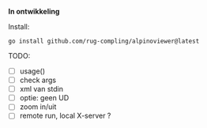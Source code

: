 **In ontwikkeling**

Install:

    go install github.com/rug-compling/alpinoviewer@latest


TODO:

 * [ ] usage()
 * [ ] check args
 * [ ] xml van stdin
 * [ ] optie: geen UD
 * [ ] zoom in/uit
 * [ ] remote run, local X-server ?
